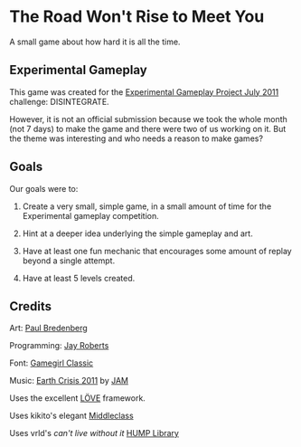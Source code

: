 # The Road Won't Rise to Meet You

A small game about how hard it is all the time.


## Experimental Gameplay

This game was created for the [Experimental Gameplay Project July 2011](http://experimentalgameplay.com/blog/2011/07/disintegrate-in-july/) challenge: DISINTEGRATE.

However, it is not an official submission because we took the whole month (not 7 days) to make the game and there were two of us working on it. But the theme was interesting and who needs a reason to make games?

## Goals

Our goals were to:

1. Create a very small, simple game, in a small amount of time for the Experimental gameplay competition.

2. Hint at a deeper idea underlying the simple gameplay and art.

3. Have at least one fun mechanic that encourages some amount of replay beyond a single attempt.

4. Have at least 5 levels created. 

## Credits

Art: [Paul Bredenberg](http://paulbredenberg.com/)

Programming: [Jay Roberts](http://gloryfish.org)

Font: [Gamegirl Classic](http://www.fontspace.com/freaky-fonts/gamegirl-classic)

Music: [Earth Crisis 2011](http://modarchive.org/index.php?request=view_by_moduleid&query=170449) by [JAM](http://modarchive.org/index.php?request=view_profile&query=81691)


Uses the excellent [LÖVE](http://love2d.org) framework.

Uses kikito's elegant [Middleclass](https://github.com/kikito/middleclass)

Uses vrld's _can't live without it_ [HUMP Library](https://github.com/vrld/hump)